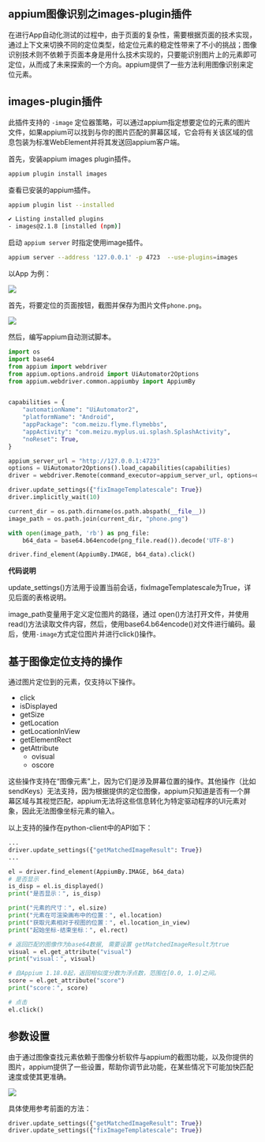 ## appium图像识别之images-plugin插件


在进行App自动化测试的过程中，由于页面的复杂性，需要根据页面的技术实现，通过上下文来切换不同的定位类型，给定位元素的稳定性带来了不小的挑战；图像识别技术则不依赖于页面本身是用什么技术实现的，只要能识别图片上的元素即可定位，从而成了未来探索的一个方向。appium提供了一些方法利用图像识别来定位元素。


## images-plugin插件

此插件支持的 `-image` 定位器策略，可以通过appium指定想要定位的元素的图片文件，如果appium可以找到与你的图片匹配的屏幕区域，它会将有关该区域的信息包装为标准WebElement并将其发送回appium客户端。


首先，安装appium images plugin插件。

```bash
appium plugin install images
```

查看已安装的appium插件。

```bash
appium plugin list --installed

✔ Listing installed plugins
- images@2.1.8 [installed (npm)]
```

启动 `appium server` 时指定使用image插件。

```bash
appium server --address '127.0.0.1' -p 4723  --use-plugins=images
```

以App 为例：

![](app.png)

首先，将要定位的页面按钮，截图并保存为图片文件`phone.png`。

![](phone.png)

然后，编写appium自动测试脚本。


```python
import os
import base64
from appium import webdriver
from appium.options.android import UiAutomator2Options
from appium.webdriver.common.appiumby import AppiumBy


capabilities = {
    "automationName": "UiAutomator2",
    "platformName": "Android",
    "appPackage": "com.meizu.flyme.flymebbs",
    "appActivity": "com.meizu.myplus.ui.splash.SplashActivity",
    "noReset": True,
}

appium_server_url = "http://127.0.0.1:4723"
options = UiAutomator2Options().load_capabilities(capabilities)
driver = webdriver.Remote(command_executor=appium_server_url, options=options)

driver.update_settings({"fixImageTemplatescale": True})
driver.implicitly_wait(10)

current_dir = os.path.dirname(os.path.abspath(__file__))
image_path = os.path.join(current_dir, "phone.png")

with open(image_path, 'rb') as png_file:
    b64_data = base64.b64encode(png_file.read()).decode('UTF-8')

driver.find_element(AppiumBy.IMAGE, b64_data).click()

```

__代码说明__

update_settings()方法用于设置当前会话，fixImageTemplatescale为True，详见后面的表格说明。

image_path变量用于定义定位图片的路径，通过 open()方法打开文件，并使用read()方法读取文件内容，然后，使用base64.b64encode()对文件进行编码。最后，使用`-image`方式定位图片并进行click()操作。


## 基于图像定位支持的操作

通过图片定位到的元素，仅支持以下操作。

  * click
  * isDisplayed
  * getSize
  * getLocation
  * getLocationInView
  * getElementRect
  * getAttribute
    * ovisual
    * oscore

这些操作支持在“图像元素”上，因为它们是涉及屏幕位置的操作。其他操作（比如sendKeys）无法支持，因为根据提供的定位图像，appium只知道是否有一个屏幕区域与其视觉匹配，appium无法将这些信息转化为特定驱动程序的UI元素对象，因此无法图像坐标元素的输入。

以上支持的操作在python-client中的API如下：

```python
...
driver.update_settings({"getMatchedImageResult": True})
...

el = driver.find_element(AppiumBy.IMAGE, b64_data)
# 是否显示
is_disp = el.is_displayed()
print("是否显示：", is_disp)

print("元素的尺寸：", el.size)
print("元素在可渲染画布中的位置：", el.location)
print("获取元素相对于视图的位置：", el.location_in_view)
print("起始坐标-结束坐标：", el.rect)

# 返回匹配的图像作为base64数据, 需要设置 getMatchedImageResult为true
visual = el.get_attribute("visual")
print("visual：", visual)

# 自Appium 1.18.0起，返回相似度分数为浮点数，范围在[0.0, 1.0]之间。
score = el.get_attribute("score")
print("score：", score)

# 点击
el.click()
```


## 参数设置

由于通过图像查找元素依赖于图像分析软件与appium的截图功能，以及你提供的图片，appium提供了一些设置，帮助你调节此功能，在某些情况下可能加快匹配速度或使其更准确。


![](setting.png)

具体使用参考前面的方法：

```python
driver.update_settings({"getMatchedImageResult": True})
driver.update_settings({"fixImageTemplatescale": True})
```
